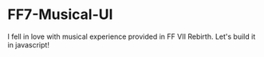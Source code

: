 # FF7-Musical-UI
I fell in love with musical experience provided in FF VII Rebirth. Let's build it in javascript!
